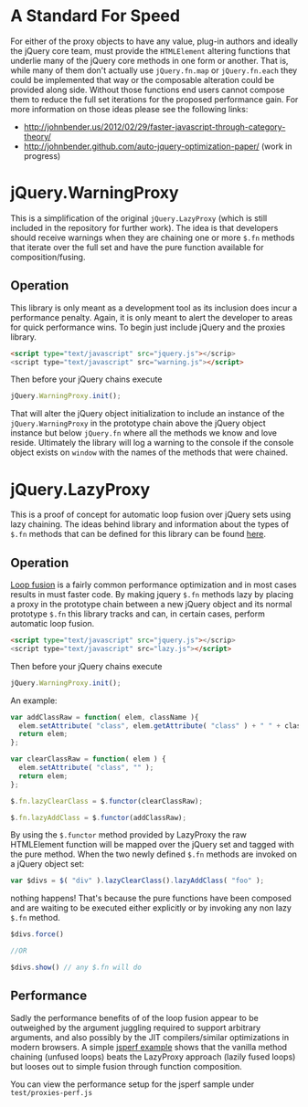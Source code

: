# A Standard For Speed

For either of the proxy objects to have any value, plug-in authors and ideally the jQuery core team, must provide the `HTMLElement` altering functions that underlie many of the jQuery core methods in one form or another. That is, while many of them don't actually use `jQuery.fn.map` or `jQuery.fn.each` they could be implemented that way or the composable alteration could be provided along side. Without those functions end users cannot compose them to reduce the full set iterations for the proposed performance gain. For more information on those ideas please see the following links:

* http://johnbender.us/2012/02/29/faster-javascript-through-category-theory/
* http://johnbender.github.com/auto-jquery-optimization-paper/ (work in progress)

# jQuery.WarningProxy

This is a simplification of the original `jQuery.LazyProxy` (which is still included in the repository for further work). The idea is that developers should receive warnings when they are chaining one or more `$.fn` methods that iterate over the full set and have the pure function available for composition/fusing.

## Operation

This library is only meant as a development tool as its inclusion does incur a performance penalty. Again, it is only meant to alert the developer to areas for quick performance wins. To begin just include jQuery and the proxies library.

```html
<script type="text/javascript" src="jquery.js"></scrip>
<script type="text/javascript" src="warning.js"></script>
```

Then before your jQuery chains execute

```javascript
jQuery.WarningProxy.init();
```

That will alter the jQuery object initialization to include an instance of the `jQuery.WarningProxy` in the prototype chain above the jQuery object instance but below `jQuery.fn` where all the methods we know and love reside. Ultimately the library will log a warning to the console if the console object exists on `window` with the names of the methods that were chained.

# jQuery.LazyProxy

This is a proof of concept for automatic loop fusion over jQuery sets using lazy chaining. The ideas behind library and information about the types of `$.fn` methods that can be defined for this library can be found [here](http://johnbender.us/2012/02/29/faster-javascript-through-category-theory/).

## Operation

[Loop fusion](http://en.wikipedia.org/wiki/Loop_fusion) is a fairly common performance optimization and in most cases results in must faster code. By making jquery `$.fn` methods lazy by placing a proxy in the prototype chain between a new jQuery object and its normal prototype `$.fn` this library tracks and can, in certain cases, perform automatic loop fusion.

```html
<script type="text/javascript" src="jquery.js"></scrip>
<script type="text/javascript" src="lazy.js"></script>
```

Then before your jQuery chains execute

```javascript
jQuery.WarningProxy.init();
```

An example:

```javascript
var addClassRaw = function( elem, className ){
  elem.setAttribute( "class", elem.getAttribute( "class" ) + " " + className );
  return elem;
};

var clearClassRaw = function( elem ) {
  elem.setAttribute( "class", "" );
  return elem;
};

$.fn.lazyClearClass = $.functor(clearClassRaw);

$.fn.lazyAddClass = $.functor(addClassRaw);
```

By using the `$.functor` method provided by LazyProxy the raw HTMLElement function will be mapped over the jQuery set and tagged with the pure method. When the two newly defined `$.fn` methods are invoked on a jQuery object set:

```javascript
var $divs = $( "div" ).lazyClearClass().lazyAddClass( "foo" );
```

nothing happens! That's because the pure functions have been composed and are waiting to be executed either explicitly or by invoking any non lazy `$.fn` method.

```javascript
$divs.force()

//OR

$divs.show() // any $.fn will do
```

## Performance

Sadly the performance benefits of of the loop fusion appear to be outweighed by the argument juggling required to support arbitrary arguments, and also possibly by the JIT compilers/similar optimizations in modern browsers. A simple [jsperf example](http://jsperf.com/lazy-loop-fusion-vs-traditional-method-chaning/5) shows that the vanilla method chaining (unfused loops) beats the LazyProxy approach (lazily fused loops) but looses out to simple fusion through function composition.

You can view the performance setup for the jsperf sample under `test/proxies-perf.js`
